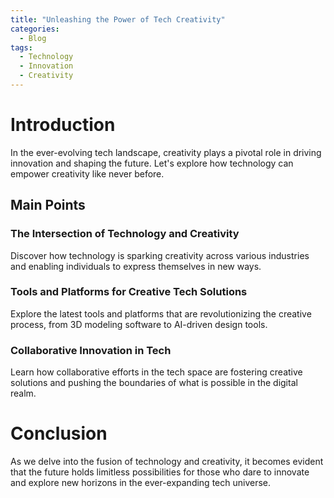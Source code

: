 ```yaml
---
title: "Unleashing the Power of Tech Creativity"
categories:
  - Blog
tags:
  - Technology
  - Innovation
  - Creativity
---
```


# Introduction
In the ever-evolving tech landscape, creativity plays a pivotal role in driving innovation and shaping the future. Let's explore how technology can empower creativity like never before.

## Main Points
### The Intersection of Technology and Creativity
Discover how technology is sparking creativity across various industries and enabling individuals to express themselves in new ways.

### Tools and Platforms for Creative Tech Solutions
Explore the latest tools and platforms that are revolutionizing the creative process, from 3D modeling software to AI-driven design tools.

### Collaborative Innovation in Tech
Learn how collaborative efforts in the tech space are fostering creative solutions and pushing the boundaries of what is possible in the digital realm.

# Conclusion
As we delve into the fusion of technology and creativity, it becomes evident that the future holds limitless possibilities for those who dare to innovate and explore new horizons in the ever-expanding tech universe.